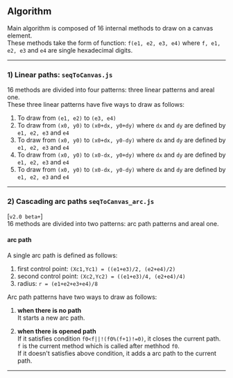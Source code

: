 ## Algorithm
Main algorithm is composed of 16 internal methods to draw on a canvas element.  
These methods take the form of function: `f(e1, e2, e3, e4)` where `f, e1, e2, e3` and `e4` are single hexadecimal digits.  
___
### 1) Linear paths: `seqToCanvas.js`
16 methods are divided into four patterns: three linear patterns and areal one.  
These three linear patterns have five ways to draw as follows:  
1. To draw from `(e1, e2)` to `(e3, e4)`
2. To draw from `(x0, y0)` to `(x0+dx, y0+dy)` where `dx` and `dy` are defined by `e1, e2, e3` and `e4`
3. To draw from `(x0, y0)` to `(x0+dx, y0-dy)` where `dx` and `dy` are defined by `e1, e2, e3` and `e4`
4. To draw from `(x0, y0)` to `(x0-dx, y0+dy)` where `dx` and `dy` are defined by `e1, e2, e3` and `e4`
5. To draw from `(x0, y0)` to `(x0-dx, y0-dy)` where `dx` and `dy` are defined by `e1, e2, e3` and `e4`
___
### 2) Cascading arc paths `seqToCanvas_arc.js`
[`v2.0 beta+`]  
16 methods are divided into two patterns: arc path patterns and areal one.

#### arc path
A single arc path is defined as follows:  
1. first control point: `(Xc1,Yc1) = ((e1+e3)/2, (e2+e4)/2)`
2. second control point: `(Xc2,Yc2) = ((e1+e3)/4, (e2+e4)/4)`
3. radius: `r = (e1+e2+e3+e4)/8`

Arc path patterns have two ways to draw as follows:  
1. **when there is no path**  
    It starts a new arc path.  
    
2. **when there is opened path**  
    If it satisfies condition `f0<f||!(f0%(f+1)!=0)`, it closes the current path.  
    `f` is the current method which is called after methhod `f0`.  
    If it doesn't satisfies above condition, it adds a arc path to the current path.
___
